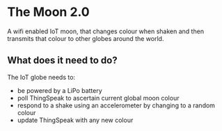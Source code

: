 # The Moon 2.0  
A wifi enabled IoT moon, that changes colour when shaken and then transmits that colour to other globes around the world.

## What does it need to do?
The IoT globe needs to:
* be powered by a LiPo battery
* poll ThingSpeak to ascertain current global moon colour
* respond to a shake using an accelerometer by changing to a random colour
* update ThingSpeak with any new colour
